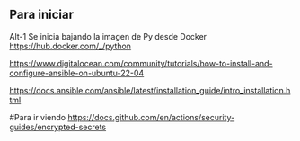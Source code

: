 
## Para iniciar
Alt-1 Se inicia bajando la imagen de Py desde Docker
https://hub.docker.com/_/python

https://www.digitalocean.com/community/tutorials/how-to-install-and-configure-ansible-on-ubuntu-22-04

https://docs.ansible.com/ansible/latest/installation_guide/intro_installation.html


#Para ir viendo
https://docs.github.com/en/actions/security-guides/encrypted-secrets